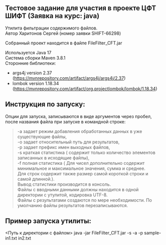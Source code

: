 Тестовое задание для участия в проекте ЦФТ ШИФТ (Заявка на курс: java)  
-------------------------
Утилита фильтрации содержимого файлов.  
Автор Харитонов Сергей (номер заявки SHIFT-66298)  

Собранный проект находится в файле FileFilter_CFT.jar

Используется Java 17  
Система сборки Maven 3.8.1  
Сторонние библиотеки:  
 - args4j  version 2.37 (https://mvnrepository.com/artifact/args4j/args4j/2.37)
 - lombok  version 1.18.34 (https://mvnrepository.com/artifact/org.projectlombok/lombok/1.18.34)   
  
  **Инструкция по запуску:**  
  -------------------------
   Опции для запуска, записываются в виде аргументов через пробел, после названия файла при запуске в командной строке:  
> -a  задает режим добавления обработанных данных в уже существующие файлы,  
> -o  задает относительный путь для результатов,  
> -p  задает префикс имен выходных файлов,  
> -s  краткая статистика ( содержит только количество элементов записанных в исходящие файлы),  
> -f  полная статистика ( Для чисел дополнительно содержит минимальное и максимальное значения, сумма и среднее.  
Для строк содержит также размер самой короткой строки и самой длинной.).  
Вывод статистики производится в консоль.  
Файлы с вводными данными должны находится в одной директории с утулитой, кодировка UTF-8.  
Файлы с результатами создаются по мере необходимости. По умолчанию файлы результатов перезаписываются.  

  **Пример запуска утилиты:**  
  -------------------------
 <Путь к директории с файлом> java -jar FileFilter_CFT.jar -s -a -p sample- in1.txt in2.txt  
  


